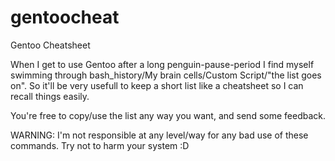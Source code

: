gentoocheat
===========

Gentoo Cheatsheet  

When I get to use Gentoo after a long penguin-pause-period I find myself swimming through bash_history/My brain cells/Custom Script/"the list goes on". So it'll be very usefull to keep a short list like a cheatsheet so I can recall things easily.

You're free to copy/use the list any way you want, and send some feedback. 

WARNING: I'm not responsible at any level/way for any bad use of these commands. Try not to harm your system :D



